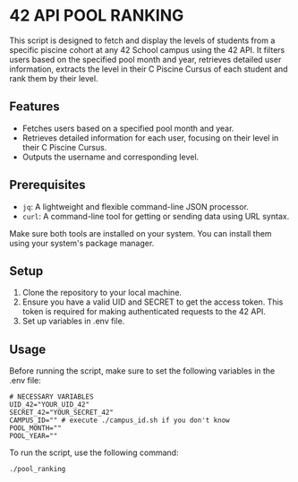 # 42 API POOL RANKING

This script is designed to fetch and display the levels of students from a specific piscine cohort at any 42 School campus using the 42 API. It filters users based on the specified pool month and year, retrieves detailed user information, extracts the level in their C Piscine Cursus of each student and rank them by their level.

## Features

- Fetches users based on a specified pool month and year.
- Retrieves detailed information for each user, focusing on their level in their C Piscine Cursus.
- Outputs the username and corresponding level.

## Prerequisites

- `jq`: A lightweight and flexible command-line JSON processor.
- `curl`: A command-line tool for getting or sending data using URL syntax.

Make sure both tools are installed on your system. You can install them using your system's package manager.

## Setup

1. Clone the repository to your local machine.
2. Ensure you have a valid UID and SECRET to get the access token. This token is required for making authenticated requests to the 42 API.
3. Set up variables in .env file.

## Usage

Before running the script, make sure to set the following variables in the .env file:
```shell
# NECESSARY VARIABLES
UID_42="YOUR_UID_42"
SECRET_42="YOUR_SECRET_42"
CAMPUS_ID="" # execute ./campus_id.sh if you don't know
POOL_MONTH=""
POOL_YEAR=""
```

To run the script, use the following command:
```bash
./pool_ranking
```
